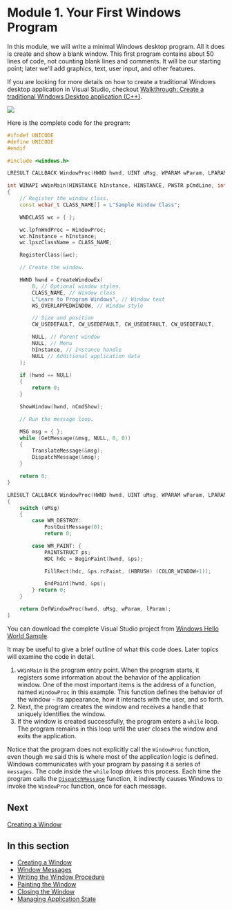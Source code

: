<!-- https://docs.microsoft.com/en-us/windows/win32/learnwin32/your-first-windows-program -->
# Module 1. Your First Windows Program

In this module, we will write a minimal Windows desktop program. All it does is create and show a blank window. This first program contains about 50 lines of code, not counting blank lines and comments. It will be our starting point; later we'll add graphics, text, user input, and other features.

If you are looking for more details on how to create a traditional Windows desktop application in Visual Studio, checkout [Walkthrough: Create a traditional Windows Desktop application (C++)](https://docs.microsoft.com/en-us/cpp/windows/walkthrough-creating-windows-desktop-applications-cpp).

![](https://docs.microsoft.com/en-us/windows/win32/learnwin32/images/window01.png)

Here is the complete code for the program:

```cpp
#ifndef UNICODE
#define UNICODE
#endif

#include <windows.h>

LRESULT CALLBACK WindowProc(HWND hwnd, UINT uMsg, WPARAM wParam, LPARAM lParam);

int WINAPI wWinMain(HINSTANCE hInstance, HINSTANCE, PWSTR pCmdLine, int nCmdShow)
{
    // Register the window class.
    const wchar_t CLASS_NAME[] = L"Sample Window Class";

    WNDCLASS wc = { };

    wc.lpfnWndProc = WindowProc;
    wc.hInstance = hInstance;
    wc.lpszClassName = CLASS_NAME;

    RegisterClass(&wc);

    // Create the window.

    HWND hwnd = CreateWindowEx(
        0, // Optional window styles.
        CLASS_NAME, // Window class
        L"Learn to Program Windows", // Window text
        WS_OVERLAPPEDWINDOW, // Window style

        // Size and position
        CW_USEDEFAULT, CW_USEDEFAULT, CW_USEDEFAULT, CW_USEDEFAULT,

        NULL, // Parent window
        NULL, // Menu
        hInstance, // Instance handle
        NULL // Additional application data
    );

    if (hwnd == NULL)
    {
        return 0;
    }

    ShowWindow(hwnd, nCmdShow);

    // Run the message loop.

    MSG msg = { };
    while (GetMessage(&msg, NULL, 0, 0))
    {
        TranslateMessage(&msg);
        DispatchMessage(&msg);
    }

    return 0;
}

LRESULT CALLBACK WindowProc(HWND hwnd, UINT uMsg, WPARAM wParam, LPARAM lParam)
{
    switch (uMsg)
    {
        case WM_DESTROY:
            PostQuitMessage(0);
            return 0;

        case WM_PAINT: {
            PAINTSTRUCT ps;
            HDC hdc = BeginPaint(hwnd, &ps);

            FillRect(hdc, &ps.rcPaint, (HBRUSH) (COLOR_WINDOW+1));

            EndPaint(hwnd, &ps);
        } return 0;
    }

    return DefWindowProc(hwnd, uMsg, wParam, lParam);
}
```

You can download the complete Visual Studio project from [Windows Hello World Sample](https://docs.microsoft.com/en-us/windows/win32/learnwin32/windows-hello-world-sample).

It may be useful to give a brief outline of what this code does. Later topics will examine the code in detail.

1. `wWinMain` is the program entry point. When the program starts, it registers some information about the behavior of the application window. One of the most important items is the address of a function, named `WindowProc` in this example. This function defines the behavior of the window - its appearance, how it interacts with the user, and so forth.
2. Next, the program creates the window and receives a handle that uniquely identifies the window.
3. If the window is created successfully, the program enters a `while` loop. The program remains in this loop until the user closes the window and exits the application.

Notice that the program does not explicitly call the `WindowProc` function, even though we said this is where most of the application logic is defined. Windows communicates with your program by passing it a series of `messages`. The code inside the `while` loop drives this process. Each time the program calls the [`DispatchMessage`](https://docs.microsoft.com/en-us/windows/win32/api/winuser/nf-winuser-dispatchmessage) function, it indirectly causes Windows to invoke the `WindowProc` function, once for each message.

## Next

[Creating a Window](./create-a-window.md)

## In this section

- [Creating a Window](./create-a-window.md)
- [Window Messages](./window-messages.md)
- [Writing the Window Procedure](./writing-the-window-procedure.md)
- [Painting the Window](./painting-the-window.md)
- [Closing the Window](./closing-the-window.md)
- [Managing Application State](./managing-application-state.md)